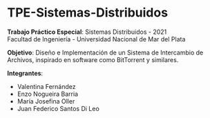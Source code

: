# TPE-Sistemas-Distribuidos
**Trabajo Práctico Especial**: Sistemas Distribuidos - 2021<br />
Facultad de Ingeniería - Universidad Nacional de Mar del Plata

**Objetivo**: Diseño e Implementación de un Sistema de Intercambio de Archivos, inspirado en software como BitTorrent y similares.

**Integrantes**:
- Valentina Fernández
- Enzo Nogueira Barria
- María Josefina Oller
- Juan Federico Santos Di Leo
